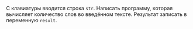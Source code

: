 С клавиатуры вводится строка `str`. Написать программу, которая вычисляет количество слов во введённом тексте. Результат записать в переменную `result`.